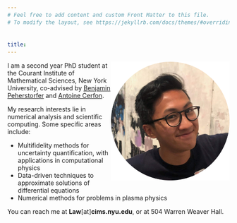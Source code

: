 ```yaml
---
# Feel free to add content and custom Front Matter to this file.
# To modify the layout, see https://jekyllrb.com/docs/themes/#overriding-theme-defaults


title:
---
```


<img align="right" width="269" height="269" src="images/circle-me.png">


I am a second year PhD student at the Courant Institute of Mathematical Sciences, New York University, co-advised by [Benjamin Peherstorfer](https://cims.nyu.edu/~pehersto/) and [Antoine Cerfon](https://www.math.nyu.edu/~cerfon/).


My research interests lie in numerical analysis and scientific computing. Some specific areas include:
- Multifidelity methods for uncertainty quantification, with applications in computational physics
- Data-driven techniques to approximate solutions of differential equations
- Numerical methods for problems in plasma physics


<!-- I am a graduate student in the Research and Training Group (RTG) in Mathematical Modeling and Simulation. I am also an NDSEG Fellow. -->


You can reach me at **Law**[at]**cims.nyu.edu**, or at 504 Warren Weaver Hall.
